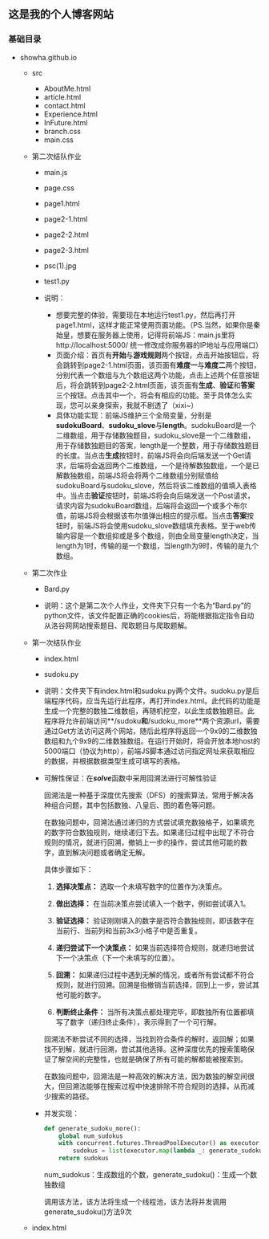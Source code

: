 ## 这是我的个人博客网站
### 基础目录
- showha.github.io
  - src
    - AboutMe.html
    - article.html
    - contact.html
    - Experience.html
    - InFuture.html
    - branch.css
    - main.css
    
  - 第二次结队作业
    - main.js
    - page.css
    - page1.html
    - page2-1.html
    - page2-2.html
    - page2-3.html
    - psc(1).jpg
    - test1.py

    - 说明：
      - 想要完整的体验，需要现在本地运行test1.py，然后再打开page1.html，这样才能正常使用页面功能。（PS.当然，如果你是秦始皇，想要在服务器上使用，记得将前端JS：main.js里将http://localhost:5000/ 统一修改成你服务器的IP地址与应用端口）
      - 页面介绍：首页有**开始**与**游戏规则**两个按钮，点击开始按钮后，将会跳转到page2-1.html页面，该页面有**难度一**与**难度二**两个按钮，分别代表一个数组与九个数组这两个功能，点击上述两个任意按钮后，将会跳转到page2-2.html页面，该页面有**生成**、**验证**和**答案**三个按钮。点击其中一个，将会有相应的功能。至于具体怎么实现，您可以亲身探索，我就不剧透了（xixi~）
      - 具体功能实现：前端JS维护三个全局变量，分别是**sudokuBoard**、**sudoku_slove**与**length**。sudokuBoard是一个二维数组，用于存储数独题目，sudoku_slove是一个二维数组，用于存储数独题目的答案，length是一个整数，用于存储数独题目的长度。当点击**生成**按钮时，前端JS将会向后端发送一个Get请求，后端将会返回两个二维数组，一个是待解数独数组，一个是已解数独数组，前端JS将会将两个二维数组分别赋值给sudokuBoard与sudoku_slove，然后将该二维数组的值填入表格中。当点击**验证**按钮时，前端JS将会向后端发送一个Post请求，请求内容为sudokuBoard数组，后端将会返回一个或多个布尔值，前端JS将会根据该布尔值弹出相应的提示框。当点击**答案**按钮时，前端JS将会使用sudoku_slove数组填充表格。至于web传输内容是一个数组抑或是多个数组，则由全局变量length决定，当length为1时，传输的是一个数组，当length为9时，传输的是九个数组。
  - 第二次作业
  
    - Bard.py
  
    - 说明：这个是第二次个人作业，文件夹下只有一个名为“Bard.py”的python文件，该文件配置正确的cookies后，将能根据指定指令自动从洛谷网网站搜索题目、爬取题目与爬取题解。
  
  - 第一次结队作业
  
    - index.html
  
    - sudoku.py
  
    - 说明：文件夹下有index.html和sudoku.py两个文件。sudoku.py是后端程序代码，应当先运行此程序，再打开index.html。此代码的功能是生成一个完整的数独二维数组，再随机挖空，以此生成数独题目。此程序将允许前端访问**/sudoku**和**/sudoku_more**两个资源url，需要通过Get方法访问这两个网站，随后此程序将返回一个9x9的二维数独数组和九个9x9的二维数独数组。在运行开始时，将会开放本地host的5000端口（协议为http），前端JS脚本通过访问指定网址来获取相应的数据，并根据数据类型生成可填写的表格。
  
    - 可解性保证：在***solve***函数中采用回溯法进行可解性验证
  
      回溯法是一种基于深度优先搜索（DFS）的搜索算法，常用于解决各种组合问题，其中包括数独、八皇后、图的着色等问题。
  
      在数独问题中，回溯法通过递归的方式尝试填充数独格子，如果填充的数字符合数独规则，继续递归下去。如果递归过程中出现了不符合规则的情况，就进行回溯，撤销上一步的操作，尝试其他可能的数字，直到解决问题或者确定无解。
  
      具体步骤如下：
  
      1. **选择决策点：** 选取一个未填写数字的位置作为决策点。
  
      2. **做出选择：** 在当前决策点尝试填入一个数字，例如尝试填入1。
  
      3. **验证选择：** 验证刚刚填入的数字是否符合数独规则，即该数字在当前行、当前列和当前3x3小格子中是否重复。
  
      4. **递归尝试下一个决策点：** 如果当前选择符合规则，就递归地尝试下一个决策点（下一个未填写的位置）。
  
      5. **回溯：** 如果递归过程中遇到无解的情况，或者所有尝试都不符合规则，就进行回溯。回溯是指撤销当前选择，回到上一步，尝试其他可能的数字。
  
      6. **判断终止条件：** 当所有决策点都处理完毕，即数独所有位置都填写了数字（递归终止条件），表示得到了一个可行解。
  
      回溯法不断尝试不同的选择，当找到符合条件的解时，返回解；如果找不到解，就进行回溯，尝试其他选择。这种深度优先的搜索策略保证了解空间的完整性，也就是确保了所有可能的解都能被搜索到。
  
      在数独问题中，回溯法是一种高效的解决方法，因为数独的解空间很大，但回溯法能够在搜索过程中快速排除不符合规则的选择，从而减少搜索的路径。
  
    - 并发实现：
  
      ~~~python
      def generate_sudoku_more():
          global num_sudokus
          with concurrent.futures.ThreadPoolExecutor() as executor:
              sudokus = list(executor.map(lambda _: generate_sudoku(), range(num_sudokus)))
          return sudokus
      ~~~
  
      num_sudokus：生成数组的个数，generate_sudoku()：生成一个数独数组
  
      调用该方法，该方法将生成一个线程池，该方法将并发调用generate_sudoku()方法9次
  
  - index.html
  
    